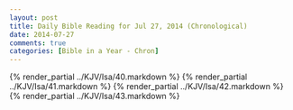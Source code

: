 ```yaml
---
layout: post
title: Daily Bible Reading for Jul 27, 2014 (Chronological)
date: 2014-07-27
comments: true
categories: [Bible in a Year - Chron]
---
```

{% render_partial ../KJV/Isa/40.markdown %}
{% render_partial ../KJV/Isa/41.markdown %}
{% render_partial ../KJV/Isa/42.markdown %}
{% render_partial ../KJV/Isa/43.markdown %}
